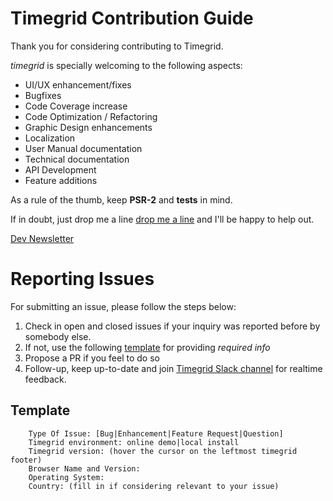 # Timegrid Contribution Guide

Thank you for considering contributing to Timegrid.

*timegrid* is specially welcoming to the following aspects:

  * UI/UX enhancement/fixes
  * Bugfixes
  * Code Coverage increase
  * Code Optimization / Refactoring
  * Graphic Design enhancements
  * Localization
  * User Manual documentation
  * Technical documentation
  * API Development
  * Feature additions

As a rule of the thumb, keep **PSR-2** and **tests** in mind.

If in doubt, just drop me a line [drop me a line](https://gitter.im/alariva/timegridDevelopment?utm_source=badge&utm_medium=badge&utm_campaign=pr-badge&utm_content=badge) 
and I'll be happy to help out.

[Dev Newsletter](http://eepurl.com/bF_ARX)

# Reporting Issues

For submitting an issue, please follow the steps below:

1. Check in open and closed issues if your inquiry was reported before by somebody else.
2. If not, use the following [template](#template) for providing *required info*
3. Propose a PR if you feel to do so
4. Follow-up, keep up-to-date and join [Timegrid Slack channel](https://timegrid.slack.com/home) for realtime feedback.

## Template

```
    Type Of Issue: [Bug|Enhancement|Feature Request|Question]
    Timegrid environment: online demo|local install
    Timegrid version: (hover the cursor on the leftmost timegrid footer)
    Browser Name and Version:
    Operating System:
    Country: (fill in if considering relevant to your issue)
```
